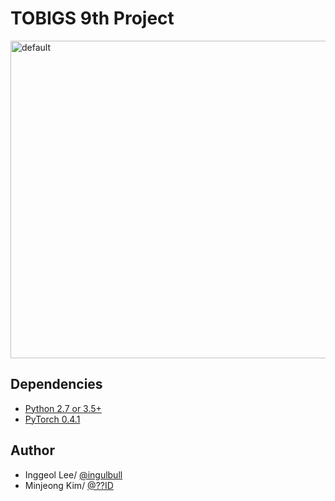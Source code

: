 # TOBIGS 9th Project 

<img width="508" alt="default" src="https://user-images.githubusercontent.com/35494111/44089072-6dd7196c-a000-11e8-8c43-d014eacdff15.PNG">

## Dependencies
* [Python 2.7 or 3.5+](https://www.anaconda.com/download/)
* [PyTorch 0.4.1](https://pytorch.org/)

## Author
* Inggeol Lee/ [@ingulbull](https://github.com/ingulbull)
* Minjeong Kim/ [@??ID](https://www.naver.com/)
